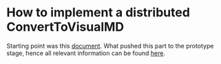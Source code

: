 # How to implement a distributed ConvertToVisualMD

Starting point was this  [document](../distributed_data_structures/simon_split.md).
What pushed this part to the prototype stage, hence all relevant information
can be found [here](../prototype/Prototype.md).
